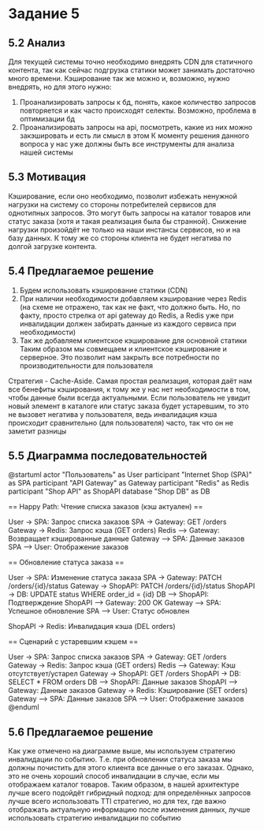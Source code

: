 # Задание 5

## 5.2 Анализ

Для текущей системы точно необходимо внедрять CDN для статичного контента, так как сейчас подгрузка статики может занимать достаточно много времени. Кэширование так же можно и, возможно, нужно внедрять, но для этого нужно:
1. Проанализировать запросы к бд, понять, какое количество запросов повторяется и как часто происходят селекты. Возможно, проблема в оптимизации бд
2. Проанализировать запросы на api, посмотреть, какие из них можно закэшировать и есть ли смысл в этом
К моменту решения данного вопроса у нас уже должны быть все инструменты для анализа нашей системы

## 5.3 Мотивация

Кэширование, если оно необходимо, позволит избежать ненужной нагрузки на систему со стороны потребителей сервисов для однотипных запросов. Это могут быть запросы на каталог товаров или статус заказа (хотя и такая реализация была бы странной). Снижение нагрузки произойдёт не только на наши инстансы сервисов, но и на базу данных. К тому же со стороны клиента не будет негатива по долгой загрузке контента.

## 5.4 Предлагаемое решение

1. Будем использовать кэширование статики (CDN)
2. При наличии необходимости добавляем кэширование через Redis (на схеме не отражено, так как не факт, что должно быть. Но, по факту, просто стрелка от api gateway до Redis, а Redis уже при инвалидации должен забирать данные из каждого сервиса при необходимости)
3. Так же добавляем клиентское кэширование для основной статики
Таким образом мы совмещаем и клиентское кэширование и серверное. Это позволит нам закрыть все потребности по производительности для пользователя

Стратегия - Cache-Aside. Самая простая реализация, которая даёт нам все бенефиты кэширования, к тому же у нас нет необходимости в том, чтобы данные были всегда актуальными. Если пользователь не увидит новый элемент в каталоге или статус заказа будет устаревшим, то это не вызовет негатива у пользователя, ведь инвалидация кэша происходит сравнительно (для пользователя) часто, так что он не заметит разницы

## 5.5 Диаграмма последовательностей

@startuml
actor "Пользователь" as User
participant "Internet Shop (SPA)" as SPA
participant "API Gateway" as Gateway
participant "Redis" as Redis
participant "Shop API" as ShopAPI
database "Shop DB" as DB

== Happy Path: Чтение списка заказов (кэш актуален) ==

User -> SPA: Запрос списка заказов
SPA -> Gateway: GET /orders
Gateway -> Redis: Запрос кэша (GET orders)
Redis --> Gateway: Возвращает кэшированные данные
Gateway --> SPA: Данные заказов
SPA --> User: Отображение заказов

== Обновление статуса заказа ==

User -> SPA: Изменение статуса заказа
SPA -> Gateway: PATCH /orders/{id}/status
Gateway -> ShopAPI: PATCH /orders/{id}/status
ShopAPI -> DB: UPDATE status WHERE order_id = {id}
DB --> ShopAPI: Подтверждение
ShopAPI --> Gateway: 200 OK
Gateway --> SPA: Успешное обновление
SPA --> User: Статус обновлен

ShopAPI -> Redis: Инвалидация кэша (DEL orders)

== Сценарий с устаревшим кэшем ==

User -> SPA: Запрос списка заказов
SPA -> Gateway: GET /orders
Gateway -> Redis: Запрос кэша (GET orders)
Redis --> Gateway: Кэш отсутствует/устарел
Gateway -> ShopAPI: GET /orders
ShopAPI -> DB: SELECT * FROM orders
DB --> ShopAPI: Данные заказов
ShopAPI --> Gateway: Данные заказов
Gateway -> Redis: Кэширование (SET orders)
Gateway --> SPA: Данные заказов
SPA --> User: Отображение заказов
@enduml

## 5.6 Предлагаемое решение

Как уже отмечено на диаграмме выше, мы используем стратегию инвалидации по событию. Т.е. при обновлении статуса заказа мы должны почистить для этого клиента все данные о его заказах. Однако, это не очень хороший способ инвалидации в случае, если мы отображаем каталог товаров. Таким образом, в нашей архитектуре лучше всего подойдёт гибридный подход: для определённых запросов лучше всего использовать TTl стратегию, но для тех, где важно отображать актуальную информацию после изменения данных, лучше использовать стратегию инвалидации по событию